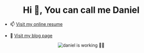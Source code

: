 <h1 align="center">Hi 👋, You can call me Daniel</h1>

- 📫 [Visit my online resume](https://danielbui12.github.io/danielbui12)

- 📃 [Visit my blog page](https://danielbui12.github.io/danielbui12/blog)

<p align="center">
  <img src="https://github.com/danielbui12/danielbui12/assets/79790753/4015518c-bd98-4a76-8684-e3b5f7837fbf" alt="daniel is working 👨‍💻" />
</p>
